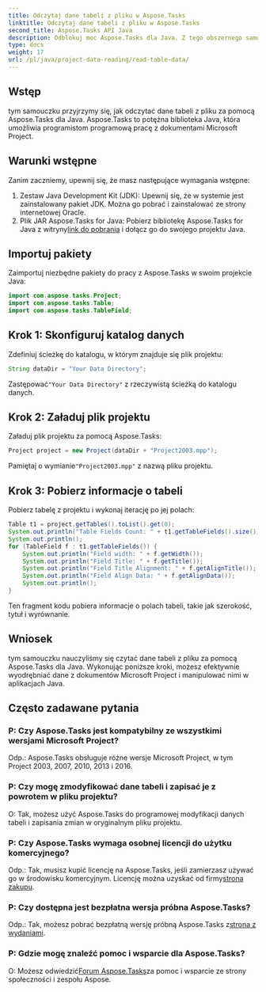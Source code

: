 ```yaml
---
title: Odczytaj dane tabeli z pliku w Aspose.Tasks
linktitle: Odczytaj dane tabeli z pliku w Aspose.Tasks
second_title: Aspose.Tasks API Java
description: Odblokuj moc Aspose.Tasks dla Java. Z tego obszernego samouczka dowiesz się, jak wyodrębniać dane z tabeli z plików.
type: docs
weight: 17
url: /pl/java/project-data-reading/read-table-data/
---
```

## Wstęp
tym samouczku przyjrzymy się, jak odczytać dane tabeli z pliku za pomocą Aspose.Tasks dla Java. Aspose.Tasks to potężna biblioteka Java, która umożliwia programistom programową pracę z dokumentami Microsoft Project.
## Warunki wstępne
Zanim zaczniemy, upewnij się, że masz następujące wymagania wstępne:
1. Zestaw Java Development Kit (JDK): Upewnij się, że w systemie jest zainstalowany pakiet JDK. Można go pobrać i zainstalować ze strony internetowej Oracle.
2.  Plik JAR Aspose.Tasks for Java: Pobierz bibliotekę Aspose.Tasks for Java z witryny[link do pobrania](https://releases.aspose.com/tasks/java/) i dołącz go do swojego projektu Java.

## Importuj pakiety
Zaimportuj niezbędne pakiety do pracy z Aspose.Tasks w swoim projekcie Java:
```java
import com.aspose.tasks.Project;
import com.aspose.tasks.Table;
import com.aspose.tasks.TableField;
```
## Krok 1: Skonfiguruj katalog danych
Zdefiniuj ścieżkę do katalogu, w którym znajduje się plik projektu:
```java
String dataDir = "Your Data Directory";
```
 Zastępować`"Your Data Directory"` z rzeczywistą ścieżką do katalogu danych.
## Krok 2: Załaduj plik projektu
Załaduj plik projektu za pomocą Aspose.Tasks:
```java
Project project = new Project(dataDir + "Project2003.mpp");
```
 Pamiętaj o wymianie`"Project2003.mpp"` z nazwą pliku projektu.
## Krok 3: Pobierz informacje o tabeli
Pobierz tabelę z projektu i wykonaj iterację po jej polach:
```java
Table t1 = project.getTables().toList().get(0);
System.out.println("Table Fields Count: " + t1.getTableFields().size());
System.out.println();
for (TableField f : t1.getTableFields()) {
    System.out.println("Field width: " + f.getWidth());
    System.out.println("Field Title: " + f.getTitle());
    System.out.println("Field Title Alignment: " + f.getAlignTitle());
    System.out.println("Field Align Data: " + f.getAlignData());
    System.out.println();
}
```
Ten fragment kodu pobiera informacje o polach tabeli, takie jak szerokość, tytuł i wyrównanie.

## Wniosek
tym samouczku nauczyliśmy się czytać dane tabeli z pliku za pomocą Aspose.Tasks dla Java. Wykonując poniższe kroki, możesz efektywnie wyodrębniać dane z dokumentów Microsoft Project i manipulować nimi w aplikacjach Java.
## Często zadawane pytania
### P: Czy Aspose.Tasks jest kompatybilny ze wszystkimi wersjami Microsoft Project?
Odp.: Aspose.Tasks obsługuje różne wersje Microsoft Project, w tym Project 2003, 2007, 2010, 2013 i 2016.
### P: Czy mogę zmodyfikować dane tabeli i zapisać je z powrotem w pliku projektu?
O: Tak, możesz użyć Aspose.Tasks do programowej modyfikacji danych tabeli i zapisania zmian w oryginalnym pliku projektu.
### P: Czy Aspose.Tasks wymaga osobnej licencji do użytku komercyjnego?
 Odp.: Tak, musisz kupić licencję na Aspose.Tasks, jeśli zamierzasz używać go w środowisku komercyjnym. Licencję można uzyskać od firmy[strona zakupu](https://purchase.aspose.com/buy).
### P: Czy dostępna jest bezpłatna wersja próbna Aspose.Tasks?
 Odp.: Tak, możesz pobrać bezpłatną wersję próbną Aspose.Tasks z[strona z wydaniami](https://releases.aspose.com/).
### P: Gdzie mogę znaleźć pomoc i wsparcie dla Aspose.Tasks?
 O: Możesz odwiedzić[Forum Aspose.Tasks](https://forum.aspose.com/c/tasks/15)za pomoc i wsparcie ze strony społeczności i zespołu Aspose.